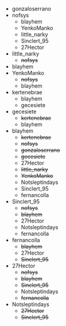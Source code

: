 - gonzaloserrano
- nofsys
	- blayhem
	-	YenkoManko
	- little_narky
	- Sinclert_95
	- 27Hector
- little_narky
  - ~~nofsys~~
 - blayhem
- YenkoManko
	- ~~nofsys~~
	- blayhem
- kertenebrae
	- blayhem
	- gecesiete
- gecesiete
	- ~~kertenebrae~~
	- blayhem
- blayhem
	- ~~kertenebrae~~
	- ~~nofsys~~
	- ~~gonzaloserrano~~
	- ~~gecesiete~~
	- 27Hector
	- ~~little_narky~~
	- ~~YenkoManko~~
	- Notsleptindays
	- Sinclert_95
	- fernancolla
- Sinclert_95
	- ~~nofsys~~
	- ~~blayhem~~
	- 27Hector
	- Notsleptindays
	- fernancolla
- fernancolla
	- ~~blayhem~~
	- 27Hector
	- ~~Sinclert_95~~
- 27Hector
	- ~~nofsys~~
	- ~~blayhem~~
	- ~~Sinclert_95~~
	- Notsleptindays
	- ~~fernancolla~~
- Notsleptindays
	- ~~27Hector~~
	- ~~Sinclert_95~~
